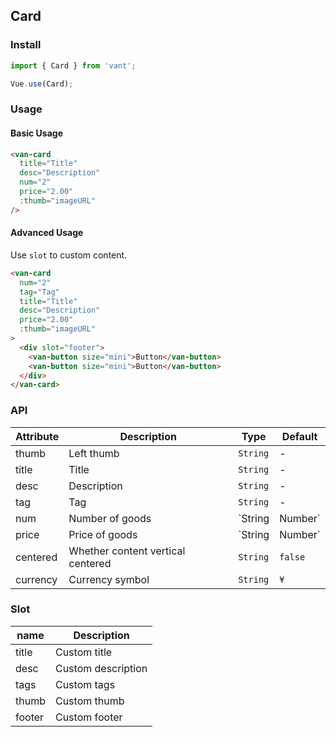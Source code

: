 ## Card

### Install
``` javascript
import { Card } from 'vant';

Vue.use(Card);
```

### Usage

#### Basic Usage

```html
<van-card
  title="Title"
  desc="Description"
  num="2"
  price="2.00"
  :thumb="imageURL"
/>
```

#### Advanced Usage
Use `slot` to custom content.

```html
<van-card
  num="2"
  tag="Tag"
  title="Title"
  desc="Description"  
  price="2.00"
  :thumb="imageURL"
>
  <div slot="footer">
    <van-button size="mini">Button</van-button>
    <van-button size="mini">Button</van-button>
  </div>
</van-card>
```

### API

| Attribute | Description | Type | Default |
|-----------|-----------|-----------|-------------|
| thumb | Left thumb | `String` | - |
| title | Title | `String` | - |
| desc | Description | `String` | - |
| tag | Tag | `String` | - |
| num | Number of goods | `String | Number` | - |
| price | Price of goods | `String | Number` | - |
| centered | Whether content vertical centered | `String` | `false` |
| currency | Currency symbol |  `String` | `¥` |

### Slot

| name | Description |
|-----------|-----------|
| title | Custom title |
| desc | Custom description |
| tags | Custom tags |
| thumb | Custom thumb |
| footer | Custom footer |
